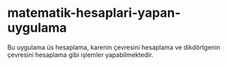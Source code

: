 # matematik-hesaplari-yapan-uygulama
Bu uygulama üs hesaplama, karenin çevresini hesaplama ve dikdörtgenin çevresini hesaplama gibi işlemler yapabilmektedir. 
